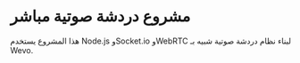 # مشروع دردشة صوتية مباشر
هذا المشروع يستخدم Node.js وSocket.io وWebRTC لبناء نظام دردشة صوتية شبيه بـ Wevo.
